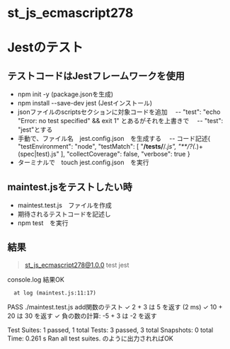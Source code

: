 # st_js_ecmascript278

# Jestのテスト
## テストコードはJestフレームワークを使用
- npm init -y (package.jsonを生成)
- npm install --save-dev jest (Jestインストール)
- jsonファイルのscriptsセクションに対象コードを追加
　-- "test": "echo \"Error: no test specified\" && exit 1" とあるがそれを上書きで
　-- "test": "jest"とする
- 手動で、ファイル名　jest.config.json　を生成する
　-- コード記述{
    "testEnvironment": "node",
    "testMatch": [
        "**/__tests__/**/*.js",
        "**/?(*.)+(spec|test).js"
    ],
    "collectCoverage": false,
    "verbose": true
    }
- ターミナルで　touch jest.config.json　を実行

## maintest.jsをテストしたい時
- maintest.test.js　ファイルを作成
- 期待されるテストコードを記述し
- npm test　を実行

## 結果
> st_js_ecmascript278@1.0.0 test
> jest

  console.log
    結果OK

      at log (maintest.js:11:17)

 PASS  ./maintest.test.js
  add関数のテスト
    ✓ 2 + 3 は 5 を返す (2 ms)
    ✓ 10 + 20 は 30 を返す
    ✓ 負の数の計算: -5 + 3 は -2 を返す

Test Suites: 1 passed, 1 total
Tests:       3 passed, 3 total
Snapshots:   0 total
Time:        0.261 s
Ran all test suites.
のように出力されればOK